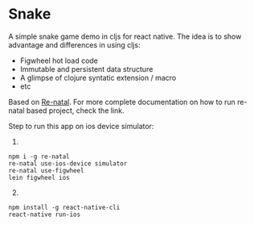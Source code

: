 # Snake

A simple snake game demo in cljs for react native.
The idea is to show advantage and differences in using cljs:
- Figwheel hot load code
- Immutable and persistent data structure
- A glimpse of clojure syntatic extension / macro
- etc

Based on [Re-natal](https://github.com/drapanjanas/re-natal).
For more complete documentation on how to run re-natal based project, check the link.

Step to run this app on ios device simulator:

1.
```
npm i -g re-natal
re-natal use-ios-device simulator
re-natal use-figwheel
lein figwheel ios
```


2.
```
npm install -g react-native-cli
react-native run-ios
```
